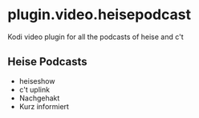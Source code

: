 # plugin.video.heisepodcast
Kodi video plugin for all the podcasts of heise and c't

## Heise Podcasts
- heiseshow
- c't uplink
- Nachgehakt
- Kurz informiert
